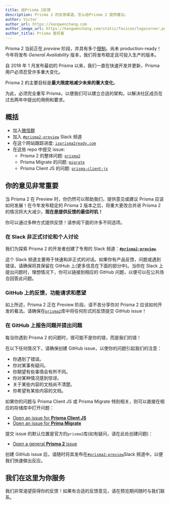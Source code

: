 ```yaml
---
title: 给Prisma 2反馈
description: Prisma 2 的反馈渠道，怎么给Prisma 2 提供建议。
author: Victor
author_url: https://kangwenchang.com
author_image_url: https://kangwenchang.com/static/favicon/logocorner.png
author_title: Prisma 爱好者
---
```


Prisma 2 当前正在 _preview_ 阶段，并具有多个[限制](./limitations.md)。尚未 production-ready！今年将发布 _General Availability_ 版本，我们将发布稳定且可投入生产的版本。

自 2018 年 1 月发布最初的 Prisma 以来，我们一直在快速开发并更新，Prisma 用户必须忍受许多重大变化。

Prisma 2 的主要目标是**最大限度地减少未来的重大变化**。

为此，必须完全重写 Prisma，以便我们可以建立合适的架构，以解决社区成员在过去两年中提出的用例和要求。

## 概括

- 加入[微信群](/wechat)
- 加入 [`#prisma2-preview`](https://prisma.slack.com/messages/CKQTGR6T0/) Slack 频道
- 在这个网站跟踪进度: [`isprisma2ready.com`](https://www.isprisma2ready.com)
- 在这些 repo 中提交 issue:
  - Prisma 2 的整体问题: [`prisma2`](https://github.com/prisma/prisma2)
  - Prisma Migrate 的问题: [`migrate`](https://github.com/prisma/migrate)
  - Prisma Client JS 的问题: [`prisma-client-js`](https://github.com/prisma/prisma-client-js)

## 你的意见非常重要

当 Prisma 2 在 Preview 时，你仍然可以帮助我们，提供意见或建议 Prisma 应该如何发展！在今年发布稳定的 Prisma 2 版本之后，将重大更改合并进 Prisma 2 的情况将大大减少。**现在是提供反馈的最佳时机！**

你可以通过多种方式提供反馈！请参阅下面的许多不同选项。

### 在 Slack 非正式讨论和个人讨论

我们为探索 Prisma 2 的开发者创建了专用的 Slack 频道：[**`#prisma2-preview`**](https://prisma.slack.com/messages/CKQTGR6T0/).

这个 Slack 频道主要用于快速和非正式的对话。如果你有产品反馈，问题或遇到错误，请确保将其保留在 GitHub 上(更多信息在下面的部分中)。当你在 Slack 上提出问题时，理想情况下，你可以链接到相应的 GitHub 问题，以便可以在公共场合回答此问题。

### GitHub 上的反馈，功能请求和愿望

如上所述，Prisma 2 正在 Preview 阶段，请不吝分享你对 Prisma 2 应该如何开发的看法。请确保在[`prisma2`](https://github.com/prisma/prisma2)库中将任何形式的反馈提交 GitHub issue！

### 在 GitHub 上报告问题并提出问题

每当你遇到 Prisma 2 的问题时，很可能不是你的错，而是我们的错！

在以下任何情况下，请确保创建 GitHub issue，以使你的问题引起我们的注意：

- 你遇到了错误。
- 你对某事有疑问。
- 你期望有些事情会有所不同。
- 你对某种情况感到惊讶。
- 关于某些内容的文档尚不清楚。
- 你希望有某些内容的文档。

如果你的问题与 Prisma Client JS 或 Prisma Migrate 特别相关，则可以直接在相应的存储库中打开问题：

- [Open an issue for **Prisma Client JS**](https://github.com/prisma/prisma-client-js/issues/new)
- [Open an issue for **Prima Migrate**](https://github.com/prisma/migrate/issues/new)

提交 issue 的默认位置是官方的`prisma2`库(如有疑问，请在此处创建问题)：

- [Open a general **Prisma 2** issue](https://github.com/prisma/prisma2/issues/new)

创建 GitHub issue 后，请随时将其发布在[`#prisma2-preview`](https://prisma.slack.com/messages/CKQTGR6T0/)Slack 频道中，以便我们快速做出反应。

## 我们在这里为你服务

我们非常渴望获得你的反馈！如果有合适的反馈意见，请在预览期间随时与我们联系。
